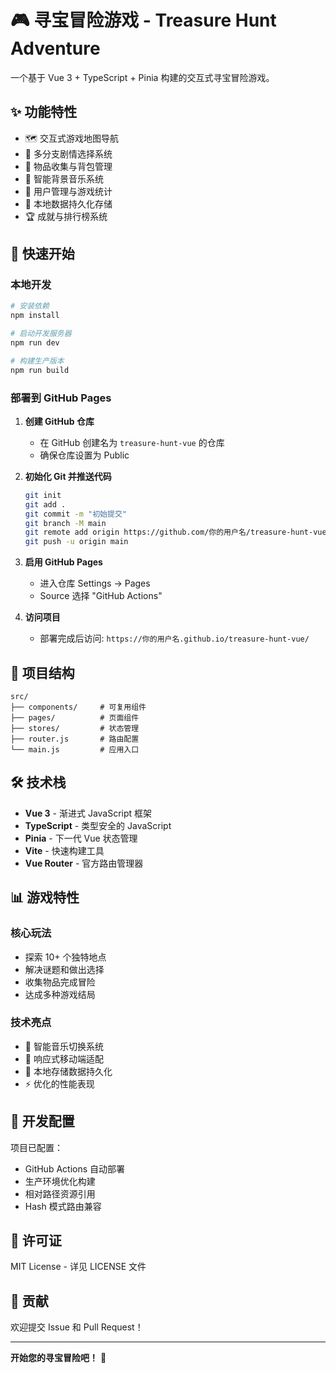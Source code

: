 # 🎮 寻宝冒险游戏 - Treasure Hunt Adventure

一个基于 Vue 3 + TypeScript + Pinia 构建的交互式寻宝冒险游戏。

## ✨ 功能特性

- 🗺️ 交互式游戏地图导航
- 📖 多分支剧情选择系统
- 🎒 物品收集与背包管理
- 🎵 智能背景音乐系统
- 👥 用户管理与游戏统计
- 💾 本地数据持久化存储
- 🏆 成就与排行榜系统

## 🚀 快速开始

### 本地开发
```bash
# 安装依赖
npm install

# 启动开发服务器
npm run dev

# 构建生产版本
npm run build
```

### 部署到 GitHub Pages

1. **创建 GitHub 仓库**
   - 在 GitHub 创建名为 `treasure-hunt-vue` 的仓库
   - 确保仓库设置为 Public

2. **初始化 Git 并推送代码**
   ```bash
   git init
   git add .
   git commit -m "初始提交"
   git branch -M main
   git remote add origin https://github.com/你的用户名/treasure-hunt-vue.git
   git push -u origin main
   ```

3. **启用 GitHub Pages**
   - 进入仓库 Settings → Pages
   - Source 选择 "GitHub Actions"

4. **访问项目**
   - 部署完成后访问: `https://你的用户名.github.io/treasure-hunt-vue/`

## 📁 项目结构

```
src/
├── components/     # 可复用组件
├── pages/          # 页面组件
├── stores/         # 状态管理
├── router.js       # 路由配置
└── main.js         # 应用入口
```

## 🛠️ 技术栈

- **Vue 3** - 渐进式 JavaScript 框架
- **TypeScript** - 类型安全的 JavaScript
- **Pinia** - 下一代 Vue 状态管理
- **Vite** - 快速构建工具
- **Vue Router** - 官方路由管理器

## 📊 游戏特性

### 核心玩法
- 探索 10+ 个独特地点
- 解决谜题和做出选择
- 收集物品完成冒险
- 达成多种游戏结局

### 技术亮点
- 🎵 智能音乐切换系统
- 📱 响应式移动端适配
- 💾 本地存储数据持久化
- ⚡ 优化的性能表现

## 🔧 开发配置

项目已配置：
- GitHub Actions 自动部署
- 生产环境优化构建
- 相对路径资源引用
- Hash 模式路由兼容

## 📄 许可证

MIT License - 详见 LICENSE 文件

## 🤝 贡献

欢迎提交 Issue 和 Pull Request！

---

**开始您的寻宝冒险吧！** 🎯